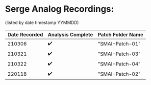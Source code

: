 # Serge Analog Recordings:

(listed by date timestamp YYMMDD)

| Date Recorded | Analysis Complete | Patch Folder Name |
| --- | --- | --- |
| 210306 | :heavy_check_mark: | "SMAI-Patch-01" |
| 210321 | :heavy_check_mark: | "SMAI-Patch-03" |
| 210322 | :heavy_check_mark: | "SMAI-Patch-04" |
| 220118 | :heavy_check_mark: | "SMAI-Patch-02" |
